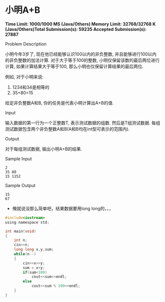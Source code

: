# 小明A+B

**Time Limit: 1000/1000 MS (Java/Others)    Memory Limit: 32768/32768 K (Java/Others)Total Submission(s): 59235    Accepted Submission(s): 27887**

Problem Description

小明今年3岁了, 现在他已经能够认识100以内的非负整数, 并且能够进行100以内的非负整数的加法计算.
对于大于等于100的整数, 小明仅保留该数的最后两位进行计算, 如果计算结果大于等于100, 那么小明也仅保留计算结果的最后两位.

例如, 对于小明来说:
1) 1234和34是相等的
2) 35+80=15

给定非负整数A和B, 你的任务是代表小明计算出A+B的值.

 

Input

输入数据的第一行为一个正整数T, 表示测试数据的组数. 然后是T组测试数据. 每组测试数据包含两个非负整数A和B(A和B均在int型可表示的范围内).

 

Output

对于每组测试数据, 输出小明A+B的结果.

 

Sample Input

```
2
35 80
15 1152
```

 

Sample Output

```
15
67
```



- 俺就说没那么简单吧，结果数据要用long long的，，，

```c
#include<iostream>
using namespace std;

int main(void)
{
	int n;
	cin>>n;
	long long x,y,sum;
	while(n--)
	{
		cin>>x>>y;
		sum = x+y;
		if(sum<100)
			cout<<sum<<endl;
		else
			cout<<sum % 100<<endl;
	}
}
```

